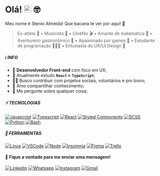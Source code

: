 # **Olá!** <img src="https://user-images.githubusercontent.com/1303154/88677602-1635ba80-d120-11ea-84d8-d263ba5fc3c0.gif" width="24px" alt="hi"> 🤓

Meu nome é Stenio Almeida! Que bacana te ver por aqui! 🤗

> Ex-atleta 🏀 • Musicista 🎸 • Cinéfilo 🎬 • Amante de matemática 📐 • Aventureiro gastronômico 🍲 • Apaixonado por games 👾 • Estudante de programação 👨🏻‍💻 • Entusiasta de UX/UI Design 🎨

##### ℹ️ **INFO**

- 💼 **Desenvolvedor Front-end** com foco em UX;
- 🌱 Atualmente estudo **`React`** e **`TypeScript`**;
- 🤝🏼 Busco contribuir com projetos sociais, voluntários e pro bono;
- 🤍 Amo compartilhar conhecimento;
- 💬 Me pergunte sobre qualquer coisa;

##### ⚡ **TECNOLOGIAS**

[
![Javascript](https://img.shields.io/badge/JavaScript-2d2d2d?style=flat-square&logo=javascript)]()
[
![Typescript](https://img.shields.io/badge/TypeScript-2d2d2d?style=flat-square&logo=typescript)]()
[
![React](https://img.shields.io/badge/React-2d2d2d?style=flat-square&logo=react)]()
[
![Styled Components](https://img.shields.io/badge/Styled_Components-2d2d2d?style=flat-square&logo=styled-components)]()
[
![SCSS](https://img.shields.io/badge/SCSS-2d2d2d?style=flat-square&logo=sass&logoColor=CC6699)]()
[
![Python](https://img.shields.io/badge/Python-2d2d2d?style=flat-square&logo=python&logoColor=3776AB)]()
[
![Bash](https://img.shields.io/badge/Bash-2d2d2d?style=flat-square&logo=gnubash&logoColor=4EAA25)]()

##### 🧰 **FERRAMENTAS**

[
![Linux](https://img.shields.io/badge/Linux-2d2d2d?style=flat-square&logo=linux&logoColor=FCC624)]()
[
![VSCode](https://img.shields.io/badge/VSCode-2d2d2d?style=flat-square&logo=visualstudiocode&logoColor=007ACC)]()
[
![Node](https://img.shields.io/badge/Node-2d2d2d?style=flat-square&logo=node.js&logoColor=339933)]()
[
![Insomnia](https://img.shields.io/badge/Insomnia-2d2d2d?style=flat-square&logo=insomnia&logoColor=5849BE)]()
[
![Figma](https://img.shields.io/badge/Figma-2d2d2d?style=flat-square&logo=figma&logoColor=F24E1E)]()
[
![Trello](https://img.shields.io/badge/Trello-2d2d2d?style=flat-square&logo=trello&logoColor=0052CC)]()

#### 💌 **Fique a vontade para me enviar uma mensagem!**

[
![Linkedin](https://img.shields.io/badge/LinkedIn-2d2d2d?style=for-the-badge&logo=linkedin&logoColor=00FFFF&link=https://www.linkedin.com/in/stenioas/)](https://www.linkedin.com/in/stenioas/)
[
![Whatsapp](https://img.shields.io/badge/Whatsapp-2d2d2d?style=for-the-badge&logo=whatsapp&logoColor=00FFFF&link=https://api.whatsapp.com/send?phone=5585988147879&text=Oi%2C%20Stenio!%20Tudo%20bem%3F%20Te%20vi%20no%20Github!%20Podemos%20conversar%3F/)](https://api.whatsapp.com/send?phone=5585988147879&text=Oi%2C%20Stenio!%20Tudo%20bem%3F%20Te%20vi%20no%20Github!%20Podemos%20conversar%3F/)
[
![Instagram](https://img.shields.io/badge/Instagram-2d2d2d?style=for-the-badge&logo=instagram&logoColor=00FFFF&link=https://www.instagram.com/stenioas)](https://www.instagram.com/in/stenioas/)
[
![Gmail](https://img.shields.io/badge/Gmail-2d2d2d?style=for-the-badge&logo=gmail&logoColor=00FFFF&link=mailto:stenioas@gmail.com)](mailto:stenioas@gmail.com)
